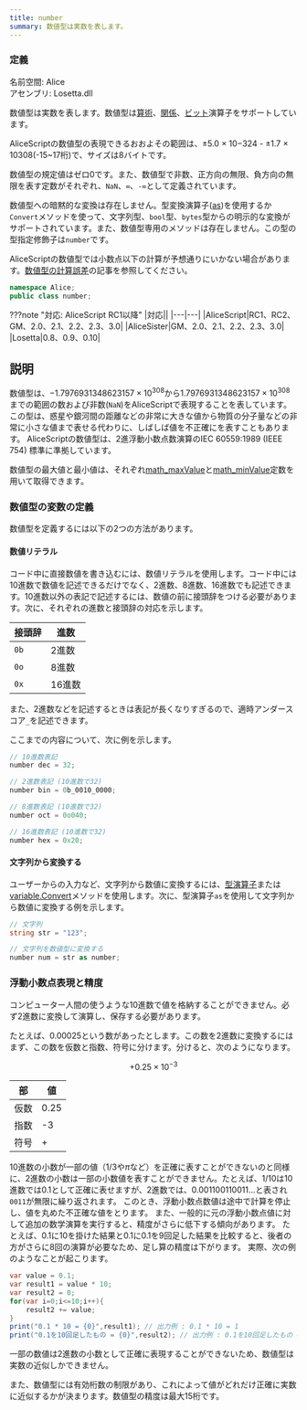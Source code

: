 ```yaml
---
title: number
summary: 数値型は実数を表します。
---
```


### 定義
名前空間: Alice<br/>
アセンブリ: Losetta.dll

数値型は実数を表します。数値型は[算術](../../general/operators/arithmetic-operators.md)、[関係](../../general/operators/relational-operators.md)、[ビット](../../general/operators/bitwise-operators.md)演算子をサポートしています。

AliceScriptの数値型の表現できるおおよその範囲は、±5.0 × 10−324 - ±1.7 × 10308(-15~17桁)で、サイズは8バイトです。

数値型の規定値はゼロ0です。また、数値型で非数、正方向の無限、負方向の無限を表す定数がそれぞれ、`NaN`、`∞`、`-∞`として定義されています。

数値型への暗黙的な変換は存在しません。型変換演算子([as](../../general/expression.md))を使用するか`Convert`メソッドを使って、文字列型、`bool`型、`bytes`型からの明示的な変換がサポートされています。また、数値型専用のメソッドは存在しません。この型の型指定修飾子は`number`です。

AliceScriptの数値型では小数点以下の計算が予想通りにいかない場合があります。[数値型の計算誤差](../../tutorial/calculation-error.md)の記事を参照してください。

```cs title="AliceScript"
namespace Alice;
public class number;
```

???note "対応: AliceScript RC1以降"
    |対応||
    |---|---|
    |AliceScript|RC1、RC2、GM、2.0、2.1、2.2、2.3、3.0|
    |AliceSister|GM、2.0、2.1、2.2、2.3、3.0|
    |Losetta|0.8、0.9、0.10|

## 説明
数値型は、${ -1.7976931348623157 \times 10^{308} }$から${1.7976931348623157 \times 10^{308} }$までの範囲の数および非数(`NaN`)をAliceScriptで表現することを表しています。この型は、惑星や銀河間の距離などの非常に大きな値から物質の分子量などの非常に小さな値まで表せる代わりに、しばしば値を不正確にを表すこともあります。
AliceScriptの数値型は、2進浮動小数点数演算のIEC 60559:1989 (IEEE 754) 標準に準拠しています。

数値型の最大値と最小値は、それぞれ[math_maxValue](../alice/math/math_maxvalue.md)と[math_minValue](../alice/math/math_minvalue.md)定数を用いて取得できます。

### 数値型の変数の定義
数値型を定義するには以下の2つの方法があります。

#### 数値リテラル
コード中に直接数値を書き込むには、数値リテラルを使用します。コード中には10進数で数値を記述できるだけでなく、2進数、8進数、16進数でも記述できます。10進数以外の表記で記述するには、数値の前に接頭辞をつける必要があります。次に、それぞれの進数と接頭辞の対応を示します。

|接頭辞|進数|
|---|---|
|`0b`|2進数|
|`0o`|8進数|
|`0x`|16進数|

また、2進数などを記述するときは表記が長くなりすぎるので、適時アンダースコア`_`を記述できます。

ここまでの内容について、次に例を示します。

```cs title="AliceScript"
// 10進数表記
number dec = 32;

// 2進数表記 (10進数で32)
number bin = 0b_0010_0000;

// 8進数表記 (10進数で32)
number oct = 0o040;

// 16進数表記 (10進数で32)
number hex = 0x20;
```

#### 文字列から変換する
ユーザーからの入力など、文字列から数値に変換するには、[型演算子](../../general/operators/type-operators.md)または[variable.Convert](../variable/convert.md)メソッドを使用します。次に、型演算子`as`を使用して文字列から数値に変換する例を示します。

```cs title="AliceScript"
// 文字列
string str = "123";

// 文字列を数値型に変換する
number num = str as number;
```

### 浮動小数点表現と精度
コンピューター人間の使うような10進数で値を格納することができません。必ず2進数に変換して演算し、保存する必要があります。

たとえば、$0.00025$という数があったとします。この数を2進数に変換するにはまず、この数を仮数と指数、符号に分けます。分けると、次のようになります。

$$
+0.25\times10^{-3}
$$

|部|値|
|---|---|
|仮数|0.25|
|指数|-3|
|符号|+|

10進数の小数が一部の値（$1/3$や$\pi$など）を正確に表すことができないのと同様に、2進数の小数は一部の小数値を表すことができません。たとえば、$1/10$は10進数では$0.1$として正確に表せますが、2進数では、$0.001100110011...$と表され`0011`が無限に繰り返されます。
このとき、浮動小数点数値は途中で計算を停止し、値を丸めた不正確な値をとります。
また、一般的に元の浮動小数点値に対して追加の数学演算を実行すると、精度がさらに低下する傾向があります。
たとえば、$0.1$に10を掛けた結果と$0.1$に$0.1$を9回足した結果を比較すると、後者の方がさらに8回の演算が必要なため、足し算の精度は下がります。
実際、次の例のようなことが起こります。

```cs title="AliceScript"
var value = 0.1;
var result1 = value * 10;
var result2 = 0;
for(var i=0;i<=10;i++){
    result2 += value;
}
print("0.1 * 10 = {0}",result1); // 出力例 : 0.1 * 10 = 1
print("0.1を10回足したもの = {0}",result2); // 出力例 : 0.1を10回足したもの = 1.09999999
```

一部の数値は2進数の小数として正確に表現することができないため、数値型は実数の近似しかできません。

また、数値型には有効桁数の制限があり、これによって値がどれだけ正確に実数に近似するかが決まります。数値型の精度は最大15桁です。
